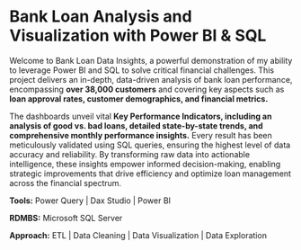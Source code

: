 # Bank Loan Analysis and Visualization with Power BI & SQL

Welcome to Bank Loan Data Insights, a powerful demonstration of my ability to leverage Power BI and SQL to solve critical financial challenges. This project delivers an in-depth, data-driven analysis of bank loan performance, encompassing **over 38,000 customers** and covering key aspects such as **loan approval rates, customer demographics, and financial metrics.**

The dashboards unveil vital **Key Performance Indicators, including an analysis of good vs. bad loans, detailed state-by-state trends, and comprehensive monthly performance insights.** Every result has been meticulously validated using SQL queries, ensuring the highest level of data accuracy and reliability. By transforming raw data into actionable intelligence, these insights empower informed decision-making, enabling strategic improvements that drive efficiency and optimize loan management across the financial spectrum.

**Tools:** Power Query | Dax Studio | Power BI

**RDMBS:** Microsoft SQL Server

**Approach:** ETL | Data Cleaning | Data Visualization | Data Exploration  
